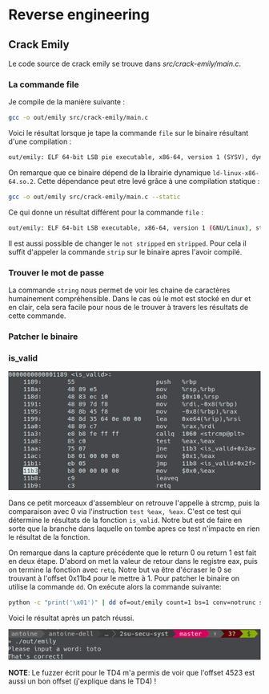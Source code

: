 # Reverse engineering

## Crack Emily

Le code source de crack emily se trouve dans *src/crack-emily/main.c*.

### La commande file

Je compile de la manière suivante :

```sh
gcc -o out/emily src/crack-emily/main.c
```

Voici le résultat lorsque je tape la commande `file` sur le binaire résultant d'une compilation :

```txt
out/emily: ELF 64-bit LSB pie executable, x86-64, version 1 (SYSV), dynamically linked, interpreter /lib64/ld-linux-x86-64.so.2, BuildID[sha1]=9e8784798ee455d0a9ae5fb1f0a8c728089457d0, for GNU/Linux 3.2.0, not stripped
```

On remarque que ce binaire dépend de la librairie dynamique `ld-linux-x86-64.so.2`. Cette dépendance peut etre levé grâce à une compilation statique :

```sh
gcc -o out/emily src/crack-emily/main.c --static
```

Ce qui donne un résultat différent pour la commande `file` :

```sh
out/emily: ELF 64-bit LSB executable, x86-64, version 1 (GNU/Linux), statically linked, BuildID[sha1]=8f023c1480d076c9637dbc00c21b6d138a244f74, for GNU/Linux 3.2.0, not stripped
```

Il est aussi possible de changer le `not stripped` en `stripped`. Pour cela il suffit d'appeler la commande `strip` sur le binaire apres l'avoir compilé.

### Trouver le mot de passe

La commande `string` nous permet de voir les chaine de caractères humainement compréhensible. Dans le cas où le mot est stocké en dur et en clair, cela sera facile pour nous de le trouver à travers les résultats de cette commande.

### Patcher le binaire

### is_valid

![La fonction is_valid dans ObjDump](../src/crack-emily/images/is_valid_objdump.png)

Dans ce petit morceaux d'assembleur on retrouve l'appelle à strcmp, puis la comparaison avec 0 via l'instruction `test %eax, %eax`. C'est ce test qui détermine le résultats de la fonction `is_valid`. Notre but est de faire en sorte que la branche dans laquelle on tombe apres ce test n'impacte en rien le résultat de la fonction.

On remarque dans la capture précédente que le return 0 ou return 1 est fait en deux étape. D'abord on met la valeur de retour dans le registre eax, puis on termine la fonction avec `retq`. Notre but va être d'écraser le 0 se trouvant à l'offset 0x11b4 pour le mettre à 1. Pour patcher le binaire on utilise la commande `dd`. On exécute alors la commande suivante:

```sh
python -c "print('\x01')" | dd of=out/emily count=1 bs=1 conv=notrunc seek=4532
```

Voici le résultat après un patch réussi.

![Résultat après le binary patching](../src/crack-emily/images/correct_patch.png)

**NOTE**: Le fuzzer écrit pour le TD4 m'a permis de voir que l'offset 4523 est aussi un bon offset (j'explique dans le TD4) !
